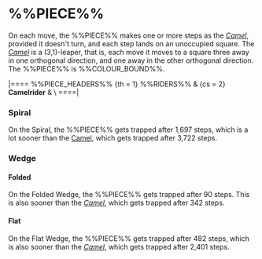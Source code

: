 # %%PIECE%%

On each move, the %%PIECE%% makes one or more steps as the 
[*Camel*](camel.html), provided it doesn't turn, and each
step lands on an unoccupied square. The [*Camel*](camel.html)
is a (3,1)-leaper, that is, each move it moves to a square
three away in one orthogonal direction, and one away in the
other orthogonal direction. The %%PIECE%% is %%COLOUR_BOUND%%.

|====
%%PIECE_HEADERS%%
  {th = 1}  %%RIDERS%%
& {cs = 2}  **Camelrider**
&           \\
====|

### Spiral

On the Spiral, the %%PIECE%% gets trapped after 1,697 steps, which
is a lot sooner than the [Camel](camel.html), which gets trapped
after 3,722 steps.

### Wedge

#### Folded

On the Folded Wedge, the %%PIECE%% gets trapped after 90 steps.
This is also sooner than the [*Camel*](camel.html), which gets trapped
after 342 steps.

#### Flat

On the Flat Wedge, the %%PIECE%% gets trapped after 482 steps, which
is also sooner than the [*Camel*](camel.html), which gets trapped
after 2,401 steps.
